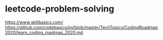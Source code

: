 # leetcode-problem-solving
https://www.skillbasics.com/
https://github.com/codebasics/py/blob/master/TechTopics/CodingRoadmap2020/learn_coding_roadmap_2020.md
